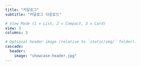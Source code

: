 ```yaml
---
title: "카달로그"
subtitle: "카달로그 다운로드"

# View Mode (1 = List, 2 = Compact, 3 = Card)
view: 3
columns: 3

# Optional header image (relative to `static/img/` folder).
cascade:
  header:
    image: "showcase-header.jpg"
---
```


